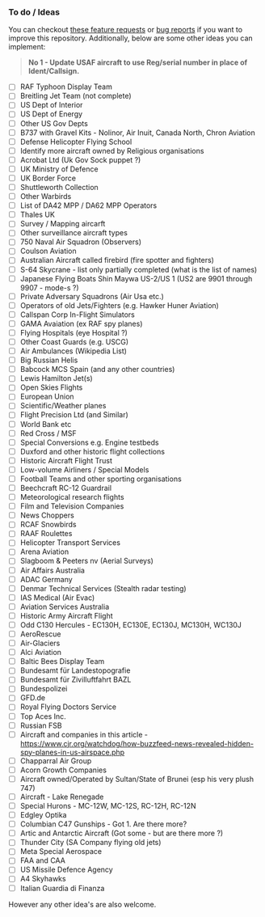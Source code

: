 ### To do / Ideas

You can checkout [these feature requests](https://github.com/sdr-enthusiasts/plane-alert-db/issues?q=is%3Aopen+is%3Aissue+label%3Aenhancement) or [bug reports](https://github.com/sdr-enthusiasts/plane-alert-db/issues?q=is%3Aopen+is%3Aissue+label%3Aenhancement+label%3Abug) if you want to improve this repository. Additionally, below are some other ideas you can implement:

> **No 1 - Update USAF aircraft to use Reg/serial number in place of Ident/Callsign.**

-   [ ] RAF Typhoon Display Team
-   [ ] Breitling Jet Team (not complete)
-   [ ] US Dept of Interior
-   [ ] US Dept of Energy
-   [ ] Other US Gov Depts
-   [ ] B737 with Gravel Kits - Nolinor, Air Inuit, Canada North, Chron Aviation
-   [ ] Defense Helicopter Flying School
-   [ ] Identify more aircraft owned by Religious organisations
-   [ ] Acrobat Ltd (Uk Gov Sock puppet ?)
-   [ ] UK Ministry of Defence
-   [ ] UK Border Force
-   [ ] Shuttleworth Collection
-   [ ] Other Warbirds
-   [ ] List of DA42 MPP / DA62 MPP Operators
-   [ ] Thales UK
-   [ ] Survey / Mapping aircarft
-   [ ] Other surveillance aircraft types
-   [ ] 750 Naval Air Squadron (Observers)
-   [ ] Coulson Aviation
-   [ ] Australian Aircraft called firebird (fire spotter and fighters)
-   [ ] S-64 Skycrane - list only partially completed (what is the list of names)
-   [ ] Japanese Flying Boats Shin Maywa US-2/US 1 (US2 are 9901 through 9907 - mode-s ?)
-   [ ] Private Adversary Squadrons (Air Usa etc.)
-   [ ] Operators of old Jets/Fighters (e.g. Hawker Huner Aviation)
-   [ ] Callspan Corp In-Flight Simulators
-   [ ] GAMA Avaiation (ex RAF spy planes)
-   [ ] Flying Hospitals (eye Hospital ?)
-   [ ] Other Coast Guards (e.g. USCG)
-   [ ] Air Ambulances (Wikipedia List)
-   [ ] Big Russian Helis
-   [ ] Babcock MCS Spain (and any other countries)
-   [ ] Lewis Hamilton Jet(s)
-   [ ] Open Skies Flights
-   [ ] European Union
-   [ ] Scientific/Weather planes
-   [ ] Flight Precision Ltd (and Similar)
-   [ ] World Bank etc
-   [ ] Red Cross / MSF
-   [ ] Special Conversions e.g. Engine testbeds
-   [ ] Duxford and other historic flight collections
-   [ ] Historic Aircraft Flight Trust
-   [ ] Low-volume Airliners / Special Models
-   [ ] Football Teams and other sporting organisations
-   [ ] Beechcraft RC-12 Guardrail
-   [ ] Meteorological research flights
-   [ ] Film and Television Companies
-   [ ] News Choppers
-   [ ] RCAF Snowbirds
-   [ ] RAAF Roulettes
-   [ ] Helicopter Transport Services
-   [ ] Arena Aviation
-   [ ] Slagboom & Peeters nv (Aerial Surveys)
-   [ ] Air Affairs Australia
-   [ ] ADAC Germany
-   [ ] Denmar Technical Services (Stealth radar testing)
-   [ ] IAS Medical (Air Evac)
-   [ ] Aviation Services Australia
-   [ ] Historic Army Aircraft Flight
-   [ ] Odd C130 Hercules - EC130H, EC130E, EC130J, MC130H, WC130J
-   [ ] AeroRescue
-   [ ] Air-Glaciers
-   [ ] Alci Aviation
-   [ ] Baltic Bees Display Team
-   [ ] Bundesamt für Landestopografie
-   [ ] Bundesamt für Zivilluftfahrt BAZL
-   [ ] Bundespolizei
-   [ ] GFD.de
-   [ ] Royal Flying Doctors Service
-   [ ] Top Aces Inc.
-   [ ] Russian FSB
-   [ ] Aircraft and companies in this article - <https://www.cjr.org/watchdog/how-buzzfeed-news-revealed-hidden-spy-planes-in-us-airspace.php>
-   [ ] Chapparral Air Group
-   [ ] Acorn Growth Companies
-   [ ] Aircraft owned/Operated by Sultan/State of Brunei (esp his very plush 747)
-   [ ] Aircraft - Lake Renegade
-   [ ] Special Hurons - MC-12W, MC-12S, RC-12H, RC-12N
-   [ ] Edgley Optika
-   [ ] Columbian C47 Gunships - Got 1. Are there more?
-   [ ] Artic and Antarctic Aircraft (Got some - but are there more ?)
-   [ ] Thunder City (SA Company flying old jets)
-   [ ] Meta Special Aerospace
-   [ ] FAA and CAA
-   [ ] US Missile Defence Agency
-   [ ] A4 Skyhawks
-   [ ] Italian Guardia di Finanza

However any other idea's are also welcome.
